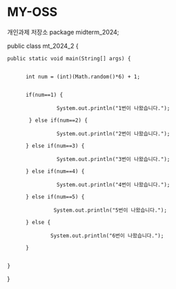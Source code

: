 # MY-OSS
개인과제 저장소
package midterm_2024;



public class mt_2024_2 {


    public static void main(String[] args) {


          int num = (int)(Math.random()*6) + 1;


          if(num==1) {

                    System.out.println("1번이 나왔습니다.");

           } else if(num==2) {

                    System.out.println("2번이 나왔습니다.");

          } else if(num==3) {

                    System.out.println("3번이 나왔습니다.");

          } else if(num==4) {

                    System.out.println("4번이 나왔습니다.");

          } else if(num==5) {

                   System.out.println("5번이 나왔습니다.");

          } else {

                  System.out.println("6번이 나왔습니다.");

          }


    }

}



